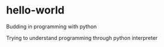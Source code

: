 # hello-world
Budding in programming with python

Trying to understand programming through python interpreter
